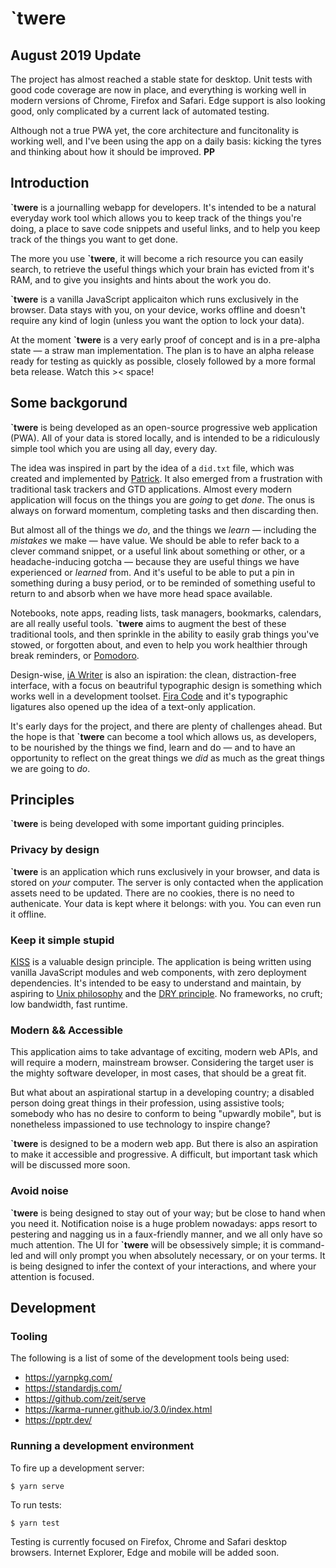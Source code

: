 # `twere

## August 2019 Update

The project has almost reached a stable state for desktop. Unit tests with good code
coverage are now in place, and everything is working well in modern versions of Chrome,
Firefox and Safari. Edge support is also looking good, only complicated by a current
lack of automated testing.

Although not a true PWA yet, the core architecture and funcitonality is working well,
and I've been using the app on a daily basis: kicking the tyres and thinking about how
it should be improved. **PP**

## Introduction

**`twere** is a journalling webapp for developers. It's intended to be a natural everyday work tool which allows you to keep track of the things you're doing, a place to save code snippets and useful links, and to help you keep track of the things you want to get done.

The more you use **`twere**, it will become a rich resource you can easily search, to retrieve the useful things which your brain has evicted from it's RAM, and to give you insights and hints about the work you do.

**`twere** is a vanilla JavaScript applicaiton which runs exclusively in the browser. Data stays with you, on your device, works offline and doesn't require any kind of login (unless you want the option to lock your data).

At the moment **`twere** is a very early proof of concept and is in a pre-alpha state — a straw man implementation. The plan is to have an alpha release ready for testing as quickly as possible, closely followed by a more formal beta release. Watch this >< space!

## Some backgorund

**`twere** is being developed as an open-source progressive web application (PWA). All of your data is stored locally, and is intended to be a ridiculously simple tool which you are using all day, every day.

The idea was inspired in part by the idea of a `did.txt` file, which was created and implemented by [Patrick](https://theptrk.com/2018/07/11/did-txt-file/). It also emerged from a frustration with traditional task trackers and GTD applications. Almost every modern application will focus on the things you are _going_ to get _done_. The onus is always on forward momentum, completing tasks and then discarding then.

But almost all of the things we _do_, and the things we _learn_ — including the _mistakes_ we make — have value. We should be able to refer back to a clever command snippet, or a useful link about something or other, or a headache-inducing gotcha — because they are useful things we have experienced or _learned_ from. And it's useful to be able to put a pin in something during a busy period, or to be reminded of something useful to return to and absorb when we have more head space available.

Notebooks, note apps, reading lists, task managers, bookmarks, calendars, are all really useful tools. **`twere** aims to augment the best of these traditional tools, and then sprinkle in the ability to easily grab things you've stowed, or forgotten about, and even to help you work healthier through break reminders, or [Pomodoro](https://en.wikipedia.org/wiki/Pomodoro_Technique).

 Design-wise, [iA Writer](https://ia.net/writer) is also an ispiration: the clean, distraction-free interface, with a focus on beautriful typographic design is something which works well in a development toolset. [Fira Code](https://github.com/tonsky/FiraCode) and it's typographic ligatures also opened up the idea of a text-only application.

It's early days for the project, and there are plenty of challenges ahead. But the hope is that **`twere** can become a tool which allows us, as developers, to be nourished by the things we find, learn and do — and to have an opportunity to reflect on the great things we _did_ as much as the great things we are going to _do_.

## Principles

**`twere** is being developed with some important guiding principles.

### Privacy by design

**`twere** is an application which runs exclusively in your browser, and data is stored on _your_ computer. The server is only contacted when the application assets need to be updated. There are no cookies, there is no need to authenicate. Your data is kept where it belongs: with you. You can even run it offline.

### Keep it simple stupid

[KISS](https://en.wikipedia.org/wiki/KISS_principle) is a valuable design principle. The application is being written using vanilla JavaScript modules and web components, with zero deployment dependencies. It's intended to be easy to understand and maintain, by aspiring to [Unix philosophy](https://en.wikipedia.org/wiki/Unix_philosophy) and the [DRY principle](https://en.wikipedia.org/wiki/Don%27t_repeat_yourself). No frameworks, no cruft; low bandwidth, fast runtime.

### Modern && Accessible

This application aims to take advantage of exciting, modern web APIs, and will require a modern, mainstream browser. Considering the target user is the mighty software developer, in most cases, that should be a great fit.

But what about an aspirational startup in a developing country; a disabled person doing great things in their profession, using assistive tools; somebody who has no desire to conform to being "upwardly mobile", but is nonetheless impassioned to use technology to inspire change?

**`twere** is designed to be a modern web app. But there is also an aspiration to make it accessible and progressive. A difficult, but important task which will be discussed more soon.

### Avoid noise

**\`twere** is being designed to stay out of your way; but be close to hand when you need it. Notification noise is a huge problem nowadays: apps resort to pestering and nagging us in a faux-friendly manner, and we all only have so much attention. The UI for **\`twere** will be obsessively simple; it is command-led and will only prompt you when absolutely necessary, or on your terms. It is being designed to infer the context of your interactions, and where your attention is focused.

## Development

### Tooling

The following is a list of some of the development tools being used:

- https://yarnpkg.com/
- https://standardjs.com/
- https://github.com/zeit/serve
- https://karma-runner.github.io/3.0/index.html
- https://pptr.dev/

### Running a development environment

To fire up a development server:

```
$ yarn serve
```

To run tests:

```
$ yarn test
```

Testing is currently focused on Firefox, Chrome and Safari desktop browsers. Internet Explorer, Edge and mobile will be added soon.
